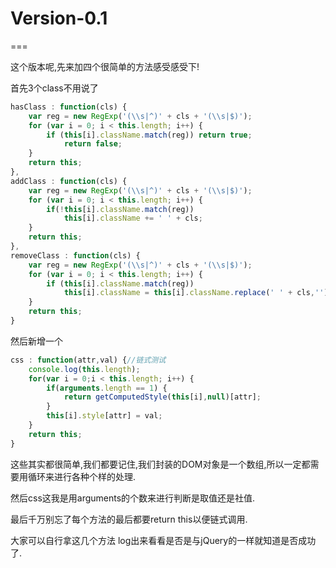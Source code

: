 # Version-0.1

===

这个版本呢,先来加四个很简单的方法感受感受下!

首先3个class不用说了

```javascript
hasClass : function(cls) {
    var reg = new RegExp('(\\s|^)' + cls + '(\\s|$)');
    for (var i = 0; i < this.length; i++) {
        if (this[i].className.match(reg)) return true;
            return false;
    }
    return this;
},
addClass : function(cls) {
    var reg = new RegExp('(\\s|^)' + cls + '(\\s|$)');
    for (var i = 0; i < this.length; i++) {
        if(!this[i].className.match(reg))
            this[i].className += ' ' + cls;
    }
    return this;
},
removeClass : function(cls) {
    var reg = new RegExp('(\\s|^)' + cls + '(\\s|$)');
    for (var i = 0; i < this.length; i++) {
        if (this[i].className.match(reg))
            this[i].className = this[i].className.replace(' ' + cls,'');
    }
    return this;
}
```

然后新增一个

```javascript
css : function(attr,val) {//链式测试
    console.log(this.length);
    for(var i = 0;i < this.length; i++) {
        if(arguments.length == 1) {
            return getComputedStyle(this[i],null)[attr];
        }
        this[i].style[attr] = val;
    }
    return this;
}
```

这些其实都很简单,我们都要记住,我们封装的DOM对象是一个数组,所以一定都需要用循环来进行各种个样的处理.

然后css这我是用arguments的个数来进行判断是取值还是社值.

最后千万别忘了每个方法的最后都要return this以便链式调用.

大家可以自行拿这几个方法 log出来看看是否是与jQuery的一样就知道是否成功了.


